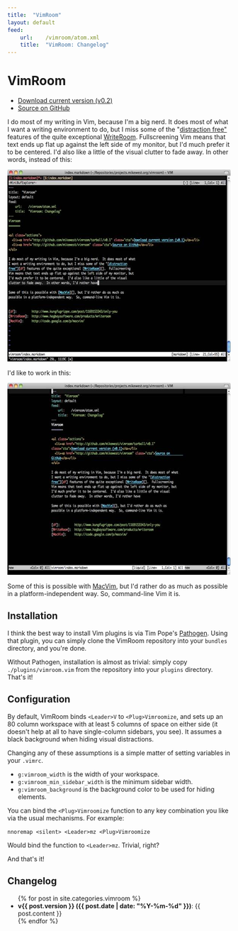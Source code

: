 ```yaml
---
title:  "VimRoom"
layout: default
feed:   
    url:    /vimroom/atom.xml
    title:  "VimRoom: Changelog"
---
```

VimRoom
=======

<ul class="actions">
  <li><a href="http://github.com/mikewest/vimroom/tarball/v0.2" class="cta">Download current version (v0.2)</a></li> 
  <li><a href="http://github.com/mikewest/vimroom" class="cta">Source on GitHub</a></li> 
</ul>

I do most of my writing in Vim, because I'm a big nerd.  It does most of what
I want a writing environment to do, but I miss some of the "[distraction
free"][df] features of the quite exceptional [WriteRoom][].  Fullscreening
Vim means that text ends up flat up against the left side of my monitor, but
I'd much prefer it to be centered.  I'd also like a little of the visual
clutter to fade away.  In other words, instead of this:

<img src="./without-vimroom.jpg" width="600" height="433" alt="Screenshot of Vim, without VimRoom active">

I'd like to work in this:

<img src="./with-vimroom.jpg" width="600" height="433" alt="Screenshot of vim, with VimRoom active">

Some of this is possible with [MacVim][], but I'd rather do as much as
possible in a platform-independent way.  So, command-line Vim it is.

[df]:         http://www.kungfugrippe.com/post/1169153343/only-you
[WriteRoom]:  http://www.hogbaysoftware.com/products/writeroom
[MacVim]:     http://code.google.com/p/macvim/

Installation
------------

I think the best way to install Vim plugins is via Tim Pope's [Pathogen][].  Using that plugin, you can simply clone the VimRoom repository into your `bundles` directory, and you're done.

Without Pathogen, installation is almost as trivial: simply copy `./plugins/vimroom.vim` from the repository into your `plugins` directory.  That's it!

[Pathogen]: http://www.vim.org/scripts/script.php?script_id=2332

Configuration
-------------

By default, VimRoom binds `<Leader>V` to `<Plug>Vimroomize`, and sets up an 80 column workspace with at least 5 columns of space on either side (it doesn't help at all to have single-column sidebars, you see).  It assumes a black background when hiding visual distractions.

Changing any of these assumptions is a simple matter of setting variables in your `.vimrc`.

*   `g:vimroom_width` is the width of your workspace.
*   `g:vimroom_min_sidebar_width` is the minimum sidebar width.
*   `g:vimroom_background` is the background color to be used for hiding elements.

You can bind the `<Plug>Vimroomize` function to any key combination you like via the usual mechanisms.  For example:

    nnoremap <silent> <Leader>mz <Plug>Vimroomize

Would bind the function to `<Leader>mz`.  Trivial, right?

And that's it!

Changelog
---------

<ul>
{% for post in site.categories.vimroom %}
  <li><strong>v{{ post.version }} ({{ post.date | date: "%Y-%m-%d" }})</strong>: {{ post.content }}</li>
{% endfor %}
</ul>
